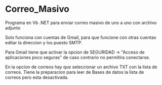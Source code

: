 # Correo_Masivo
Programa en Vb .NET para enviar correo masivo de uno a uno con archivo adjunto

Solo funciona con cuentas de Gmail, para que funcione con otras cuentas editar la direccion y los puesto SMTP.

Para Gmail tiene que activar la opcion de SEGURIDAD -> "Acceso de aplicaciones poco seguras" de caso contrario no permitira conectarse.

En la opcion de correos hay que seleccionar un archivo TXT con la lista de correos. Tiene la preparacion para leer de Bases de datos la lista de correos pero esta desactivada.
